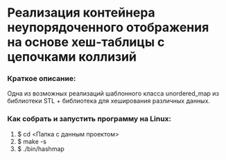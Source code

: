 # Реализация контейнера неупорядоченного отображения на основе хеш-таблицы с цепочками коллизий
### Краткое описание:  
Одна из возможных реализаций шаблонного класса unordered_map из библиотеки STL + библиотека для хеширования различных данных.
### Как собрать и запустить программу на Linux:
1. $ cd <Папка с данным проектом>
2. $ make -s
3. $ ./bin/hashmap

